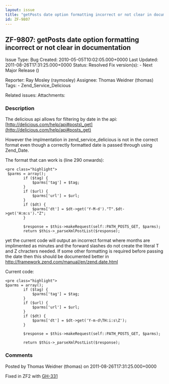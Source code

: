 ```yaml
---
layout: issue
title: "getPosts date option formatting incorrect or not clear in documentation"
id: ZF-9807
---
```


ZF-9807: getPosts date option formatting incorrect or not clear in documentation
--------------------------------------------------------------------------------

 Issue Type: Bug Created: 2010-05-05T10:02:05.000+0000 Last Updated: 2011-08-26T17:31:25.000+0000 Status: Resolved Fix version(s): - Next Major Release ()
 
 Reporter:  Ray Mosley (raymosley)  Assignee:  Thomas Weidner (thomas)  Tags: - Zend\_Service\_Delicious
 
 Related issues: 
 Attachments: 
### Description

The delicious api allows for filtering by date in the api: [http://delicious.com/help/api#posts\_get](http://delicious.com/help/api#posts_get)

However the implmentation in zend\_service\_delicious is not in the correct format even though a correctly formatted date is passed through using Zend\_Date.

The format that can work is (line 290 onwards):

 
    <pre class="highlight">
     $parms = array();
            if ($tag) {
                $parms['tag'] = $tag;
            }
            if ($url) {
                $parms['url'] = $url;
            }
            if ($dt) {
                $parms['dt'] = $dt->get('Y-M-d')."T".$dt->get('H:m:s')."Z";
            }
    
            $response = $this->makeRequest(self::PATH_POSTS_GET, $parms);
            return $this->_parseXmlPostList($response);


yet the current code will output an incorrect format where months are implimented as minutes and the forward slashes do not create the literal T and Z chracters needed. If some other formatting is required before passing the date then this should be documented better in <http://framework.zend.com/manual/en/zend.date.html>

Current code:

 
    <pre class="highlight">
    $parms = array();
            if ($tag) {
                $parms['tag'] = $tag;
            }
            if ($url) {
                $parms['url'] = $url;
            }
            if ($dt) {
                $parms['dt'] = $dt->get('Y-m-d\TH:i:s\Z');
            }
    
            $response = $this->makeRequest(self::PATH_POSTS_GET, $parms);
    
            return $this->_parseXmlPostList($response);


 

 

### Comments

Posted by Thomas Weidner (thomas) on 2011-08-26T17:31:25.000+0000

Fixed in ZF2 with [GH-331](https://github.com/zendframework/zf2/pull/331)

 

 